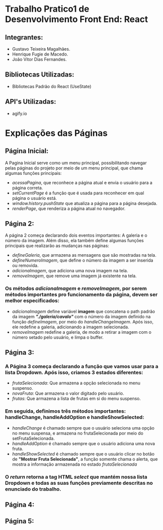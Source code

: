 # Trabalho Pratico1 de Desenvolvimento Front End: React

## Integrantes:

- Gustavo Teixeira Magalhães.
- Henrique Fugie de Macedo.
- João Vitor Dias Fernandes.

## Bibliotecas Utilizadas:

- Bibliotecas Padrão do React (UseState)

## API's Utilizadas:
- agify.io

# Explicações das Páginas

## Página Inicial:

A Pagina Inicial serve como um menu principal, possibilitando navegar pelas páginas do projeto por meio de um menu principal, que chama algumas funções principais:

 - *acessaPagina*, que reconhece a página atual e envia o usuário para a página correta.
 - *setCurrentPage* é a função que é usada para reconhecer em qual página o usuário está.
 - *window.history.pushState* que atualiza a página para a página desejada.
 - *renderPage*, que renderiza a página atual no navegador.

## Página 2:

A página 2 começa declarando dois eventos importantes: A galeria e o número da imagem. Além disso, ela também define algumas funções principais que realizarão as mudanças nas páginas:

- *defineGaleria*, que armazena as mensagens que são mostradas na tela.
- *defineNumeroImagem*, que define o número da imagem a ser inserida ou removida.
- *adicionaImagem*, que adiciona uma nova imagem na tela.
- *removeImagem*, que remove uma imagem já existente na tela.

### Os métodos *adicionaImagem* e *removeImagem*, por serem métodos importantes pro funcionamento da página, devem ser melhor especificados:

- *adicionaImagem* define variável **imagem** que concatena o path padrão da imagem ***"./galeria/cavalo"*** com o número da imagem definido na função *defineImagem*, por meio do *handleChangeImagem*. Após isso, ele redefine a galeria, adicionando a imagem selecionada.
- *removeImagem* redefine a galeria, de modo a retirar a imagem com o número setado pelo usuário, e limpa o buffer.

## Página 3:

### A Página 3 começa declarando a função que vamos usar para a lista Dropdown. Após isso, criamos 3 estados diferentes:
- *frutaSelecionada*: Que armazena a opção selecionada no menu suspenso.
- *novaFruta*: Que armazena o valor digitado pelo usuário.
- *frutas*: Que armazena a lista de frutas em si do menu suspenso.

### Em seguida, definimos três métodos importantes: handleChange, handleAddOption e handleShowSelected:

- *handleChange* é chamado sempre que o usuário seleciona uma opção no menu suspensa, e armazena no frutaSelecionada por meio do setFrutaSelecionada.
- *handleAddOption* é chamado sempre que o usuário adiciona uma nova fruta.
- *handleShowSelected* é chamado sempre que o usuário clicar no botão de **"Mostrar Fruta Selecionada"**, a função somente chama o alerta, que mostra a informação armazenada no estado *frutaSelecionada*

### O *return* retorna a tag HTML *select* que mantém nossa lista Dropdown e todas as suas funções previamente descritas no enunciado do trabalho.
    

## Página 4:



## Página 5:

